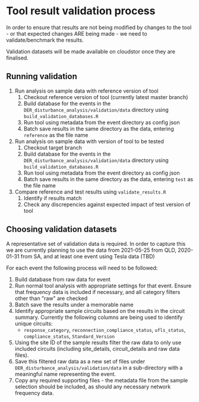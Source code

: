 # Tool result validation process

In order to ensure that results are not being modified by changes to the tool - or that expected changes ARE being made - we need to validate/benchmark the results.

Validation datasets will be made available on cloudstor once they are finalised.

## Running validation

1. Run analysis on sample data with reference version of tool
    1. Checkout reference version of tool (currently latest master branch)
    2. Build database for the events in the `DER_disturbance_analysis/validation/data` directory using `build_validation_databases.R`
    3. Run tool using metadata from the event directory as config json
    4. Batch save results in the same directory as the data, entering `reference` as the file name
2. Run analysis on sample data with version of tool to be tested
    1. Checkout target branch
    2. Build database for the events in the `DER_disturbance_analysis/validation/data` directory using `build_validation_databases.R`
    3. Run tool using metadata from the event directory as config json
    4. Batch save results in the same directory as the data, entering `test` as the file name
3. Compare reference and test results using `validate_results.R`
    1. Identify if results match
    2. Check any discrepencies against expected impact of test version of tool

## Choosing validation datasets

A representative set of validation data is required. In order to capture this we are currently planning to use the data from 2021-05-25 from QLD, 2020-01-31 from SA, and at least one event using Tesla data (TBD)

For each event the following process will need to be followed:

1. Build database from raw data for event
2. Run normal tool analysis with appropriate settings for that event. Ensure that frequency data is included if necessary, and all category filters other than "raw" are checked
3. Batch save the results under a memorable name
4. Identify appropriate sample circuits based on the results in the circuit summary. Currently the following columns are being used to identify unique circuits:
    * `response_category`, `reconnection_compliance_status`, `ufls_status`, `compliance_status`, `Standard_Version`
5. Using the site ID of the sample results filter the raw data to only use included circuits (including site_details, circuit_details and raw data files). 
6. Save this filtered raw data as a new set of files under `DER_disturbance_analysis/validation/data` in a sub-directory with a meaningful name representing the event.
7. Copy any required supporting files - the metadata file from the sample selection should be included, as should any necessary network frequency data.
